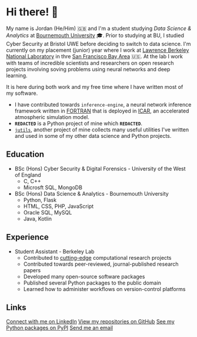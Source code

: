 # Hi there! 👋

My name is Jordan (He/Him) :gb: and I'm a student studying _Data Science & Analytics_ at [Bournemouth University](https://en.wikipedia.org/wiki/Bournemouth_University) :mortar_board:. Prior to studying at BU, I studied Cyber Security at Bristol UWE before deciding to switch to data science. I'm currently on my placement (junior) year where I work at [Lawrence Berkeley National Laboratory](https://en.wikipedia.org/wiki/Lawrence_Berkeley_National_Laboratory) in thre [San Francisco Bay Area](https://www.google.com/maps/place/San+Francisco+Bay+Area) :us:. At the lab  I work with teams of incredible scientists and researchers on open research projects involving soving problems using neural networks and deep learning.

It is here during both work and my free time where I have written most of my software.
- I have contributed towards `inference-engine`, a neural network inference framework written in [FORTRAN](https://en.wikipedia.org/wiki/Fortran) that is deployed in [ICAR](https://ral.ucar.edu/solutions/products/intermediate-complexity-atmospheric-research-icar), an accelerated atmospheric simulation model.
- **`REDACTED`** is a Python project of mine which **`REDACTED`**.
- [`jutils`](https://github.com/JordanWelsman/jutils), another project of mine collects many useful utilities I've written and used in some of my other data science and Python projects.

## Education

- BSc (Hons) Cyber Security & Digital Forensics - University of the West of England
  - C, C++
  - Microsft SQL, MongoDB
- BSc (Hons) Data Science & Analytics - Bournemouth University
  - Python, Flask
  - HTML, CSS, PHP, JavaScript
  - Oracle SQL, MySQL
  - Java, Kotlin

## Experience

- Student Assistant - Berkeley Lab
  - Contributed to [cutting-edge](https://en.wikipedia.org/wiki/Perlmutter_(supercomputer)) computational research projects
  - Contributed towards peer-reviewed, journal-published research papers
  - Developed many open-source software packages
  - Published several Python packages to the public domain
  - Learned how to administer workflows on version-control platforms

## Links

[Connect with me on LinkedIn](https://linkedin.com/in/jordanwelsman/)
[View my repositories on GitHub](https://github.com/JordanWelsman)
[See my Python packages on PyPI](https://pypi.org/user/welsman)
[Send me an email](mailto:jordan.welsman@outlook.com)

<!--
**JordanWelsman/JordanWelsman** is a ✨ _special_ ✨ repository because its `README.md` (this file) appears on your GitHub profile.

Here are some ideas to get you started:

- 🔭 I’m currently working on ...
- 🌱 I’m currently learning ...
- 👯 I’m looking to collaborate on ...
- 🤔 I’m looking for help with ...
- 💬 Ask me about ...
- 📫 How to reach me: ...
- 😄 Pronouns: ...
- ⚡ Fun fact: ...
-->
